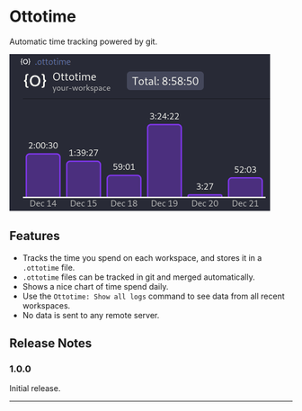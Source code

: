 # Ottotime

Automatic time tracking powered by git.

![Graph example](https://raw.githubusercontent.com/ottomated/ottotime/refs/heads/main/demo.png)

## Features

- Tracks the time you spend on each workspace, and stores it in a `.ottotime` file.
- `.ottotime` files can be tracked in git and merged automatically.
- Shows a nice chart of time spend daily.
- Use the `Ottotime: Show all logs` command to see data from all recent workspaces.
- No data is sent to any remote server.

## Release Notes

### 1.0.0

Initial release.

---
